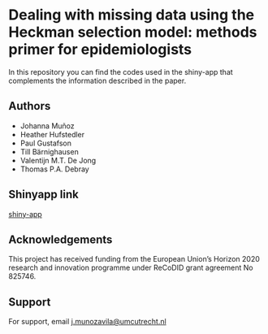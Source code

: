 
# Dealing with missing data using the Heckman selection model: methods primer for epidemiologists

In this repository you can find the codes used in the shiny-app that complements the information described in the paper.

## Authors
- Johanna Muñoz
- Heather Hufstedler
- Paul Gustafson
- Till Bärnighausen
- Valentijn M.T. De Jong
- Thomas P.A. Debray


## Shinyapp link
[shiny-app](https://johamunoz.shinyapps.io/Heckman_opinion)

## Acknowledgements
This project has received funding from the European Union’s Horizon 2020 research and innovation programme
under ReCoDID grant agreement No 825746.

## Support
For support, email j.munozavila@umcutrecht.nl


